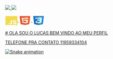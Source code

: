 <div>
   <a href="https://github.com/luhgama31">
   <img height="180em" src="https://github-readme-stats.vercel.app/api?username=luhgama31&show_icons=true&theme=tokyonight&include_all_commits=true&count_private=true"/>
   <img height="180em" src="https://github-readme-stats.vercel.app/api/top-langs/?username=luhgama31&layout=compact&langs_count=6&theme=tokyonight"/>

</div>
<div style="display: inline_block"><br>
  <img align="center" alt="Js" height="30" width="40" src="https://raw.githubusercontent.com/devicons/devicon/master/icons/javascript/javascript-plain.svg">
  <img align="center" alt="HTML" height="30" width="40" src="https://raw.githubusercontent.com/devicons/devicon/master/icons/html5/html5-original.svg">
  <img align="center" alt="CSS" height="30" width="40" src="https://raw.githubusercontent.com/devicons/devicon/master/icons/css3/css3-original.svg">
</div>
 
 <br>
 # OLA SOU O LUCAS BEM VINDO AO MEU PERFIL
<P> TELEFONE PRA CONTATO 11959334104</P>
 
  
  ![Snake animation](https://github.com/devemdobro/devemdobro/blob/output/github-contribution-grid-snake.svg)

</div>
